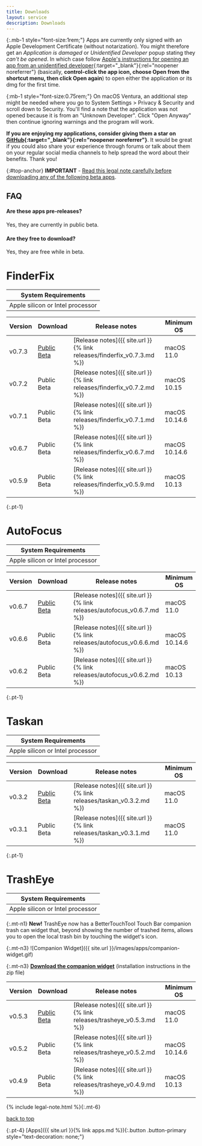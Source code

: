 ```yaml
---
title: Downloads
layout: service
description: Downloads
---
```


{:.mb-1 style="font-size:1rem;"}
Apps are currently only signed with an Apple Development Certificate (without notarization). You might therefore get an *Application is damaged* or *Unidentified Developer* popup stating they *can't be opened*. In which case follow [Apple's instructions for opening an app from an unidentified developer](https://support.apple.com/guide/mac-help/open-a-mac-app-from-an-unidentified-developer-mh40616/mac){:target="_blank"}{:rel="noopener noreferrer"} (basically, **control-click the app icon, choose Open from the shortcut menu, then click Open again**) to open either the application or its dmg for the first time.

{:mb-1 style="font-size:0.75rem;"}
On macOS Ventura, an additional step might be needed where you go to System Settings > Privacy & Security and scroll down to Security. You'll find a note that the application was not opened because it is from an "Unknown Developer". Click "Open Anyway" then continue ignoring warnings and the program will work.

**If you are enjoying my applications, consider giving them a star on [GitHub](https://github.com/synappser){:target="_blank"}{:rel="noopener noreferrer"}**. It would be great if you could also share your experience through forums or talk about them on your regular social media channels to help spread the word about their benefits. Thank you!


{:#top-anchor}
**IMPORTANT** - [Read this legal note carefully before downloading any of the following beta apps](#legal-anchor).

## FAQ

#### Are these apps pre-releases?

Yes, they are currently in public beta.

#### Are they free to download?

Yes, they are free while in beta.

# FinderFix

| System Requirements |
| ------------------- |
| Apple silicon or Intel processor |

| Version | Download | Release notes | Minimum OS|
| ------- | -------- | ------------- | ----------|
| v0.7.3 | [Public Beta](https://github.com/synappser/FinderFix/releases/download/v0.7.3/FinderFix_v0.7.3b.dmg) | [Release notes]({{ site.url }}{% link releases/finderfix_v0.7.3.md %}) | macOS 11.0 |
| v0.7.2 | Public Beta | [Release notes]({{ site.url }}{% link releases/finderfix_v0.7.2.md %}) | macOS 10.15 |
| v0.7.1 | Public Beta | [Release notes]({{ site.url }}{% link releases/finderfix_v0.7.1.md %}) | macOS 10.14.6 |
| v0.6.7 | Public Beta | [Release notes]({{ site.url }}{% link releases/finderfix_v0.6.7.md %}) | macOS 10.14.6 |
| v0.5.9 | Public Beta | [Release notes]({{ site.url }}{% link releases/finderfix_v0.5.9.md %}) | macOS 10.13 |

{:.pt-1}
# AutoFocus

| System Requirements |
| ------------------- |
| Apple silicon or Intel processor |

| Version | Download | Release notes | Minimum OS|
| ------- | -------- | ------------- | ----------|
| v0.6.7 | [Public Beta](https://github.com/synappser/AutoFocus/releases/download/v0.6.7/AutoFocus_v0.6.7b.dmg) | [Release notes]({{ site.url }}{% link releases/autofocus_v0.6.7.md %}) | macOS 11.0 |
| v0.6.6 | Public Beta | [Release notes]({{ site.url }}{% link releases/autofocus_v0.6.6.md %}) | macOS 10.14.6 |
| v0.6.2 | Public Beta | [Release notes]({{ site.url }}{% link releases/autofocus_v0.6.2.md %}) | macOS 10.13 |

{:.pt-1}
# Taskan

| System Requirements |
| ------------------- |
| Apple silicon or Intel processor |

| Version | Download | Release notes | Minimum OS|
| ------- | -------- | ------------- | ----------|
| v0.3.2 | [Public Beta](https://github.com/synappser/Taskan/releases/download/v0.3.2/Taskan_v0.3.2b.dmg) | [Release notes]({{ site.url }}{% link releases/taskan_v0.3.2.md %}) | macOS 11.0 |
| v0.3.1 | Public Beta | [Release notes]({{ site.url }}{% link releases/taskan_v0.3.1.md %}) | macOS 11.0 |

{:.pt-1}
# TrashEye

| System Requirements |
| ------------------- |
| Apple silicon or Intel processor |

{:.mt-n1}
**New!** TrashEye now has a BetterTouchTool Touch Bar companion trash can widget that, beyond showing the number of trashed items, allows you to open the local trash bin by touching the widget's icon.

{:.mt-n3}
![Companion Widget]({{ site.url }}/images/apps/companion-widget.gif)

{:.mt-n3}
**[Download the companion widget](https://github.com/synappser/Companion/releases/download/v1.0/Companion_v1.0.zip?raw=true)** (installation instructions in the zip file)

| Version | Download | Release notes | Minimum OS|
| ------- | -------- | ------------- | ----------|
| v0.5.3 | [Public Beta](https://github.com/synappser/TrashEye/releases/download/v0.5.3/TrashEye_v0.5.3b.dmg) | [Release notes]({{ site.url }}{% link releases/trasheye_v0.5.3.md %}) | macOS 11.0  |
| v0.5.2 | Public Beta | [Release notes]({{ site.url }}{% link releases/trasheye_v0.5.2.md %}) | macOS 10.14.6 |
| v0.4.9 | Public Beta | [Release notes]({{ site.url }}{% link releases/trasheye_v0.4.9.md %}) | macOS 10.13 |

{% include legal-note.html %}{:.mt-6}

[back to top](#top-anchor)

{:.pt-4}
[Apps]({{ site.url }}{% link apps.md %}){:.button .button-primary style="text-decoration: none;"}
